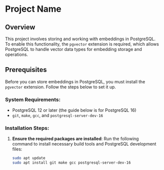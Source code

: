 # Project Name

## Overview
This project involves storing and working with embeddings in PostgreSQL. To enable this functionality, the `pgvector` extension is required, which allows PostgreSQL to handle vector data types for embedding storage and operations.

## Prerequisites

Before you can store embeddings in PostgreSQL, you must install the `pgvector` extension. Follow the steps below to set it up.

### System Requirements:
- PostgreSQL 12 or later (the guide below is for PostgreSQL 16)
- `git`, `make`, `gcc`, and `postgresql-server-dev-16`

### Installation Steps:

1. **Ensure the required packages are installed**:
   Run the following command to install necessary build tools and PostgreSQL development files:

   ```bash
   sudo apt update
   sudo apt install git make gcc postgresql-server-dev-16
   ```